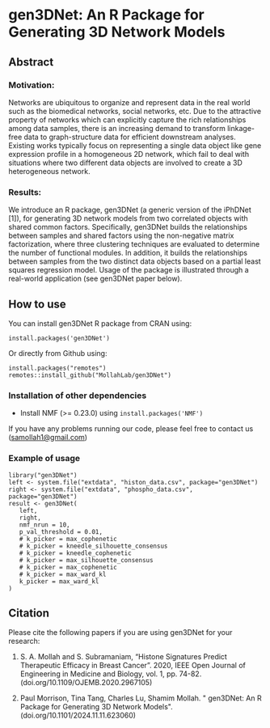 # gen3DNet: An R Package for Generating 3D Network Models
## Abstract
### Motivation: 
Networks are ubiquitous to organize and represent data in the real world such as the biomedical networks, social networks, etc. Due to the attractive property of networks which can explicitly capture the rich relationships among data samples, there is an increasing demand to transform linkage-free data to graph-structure data for efficient downstream analyses. Existing works typically focus on representing a single data object like gene expression profile in a homogeneous 2D network, which fail to deal with situations where two different data objects are involved to create a 3D heterogeneous network.
### Results: 
We introduce an R package, gen3DNet (a generic version of the iPhDNet [1]), for generating 3D network models from two correlated objects with shared common factors. Specifically, gen3DNet builds the relationships between samples and shared factors using the non-negative matrix factorization, where three clustering techniques are evaluated to determine the number of functional modules. In addition, it builds the relationships between samples from the two distinct data objects based on a partial least squares regression model. Usage of the package is illustrated through a real-world application (see gen3DNet paper below). 
## How to use
You can install gen3DNet R package from CRAN using: 
```
install.packages('gen3DNet')
```

Or directly from Github using:
```
install.packages("remotes")
remotes::install_github("MollahLab/gen3DNet")
```

### Installation of other dependencies
* Install NMF (>= 0.23.0) using `install.packages('NMF')`

If you have any problems running our code, please feel free to contact us (samollah1@gmail.com)

### Example of usage
```
library("gen3DNet")
left <- system.file("extdata", "histon_data.csv", package="gen3DNet")
right <- system.file("extdata", "phospho_data.csv", package="gen3DNet")
result <- gen3DNet(
   left,
   right,
   nmf_nrun = 10,
   p_val_threshold = 0.01, 
   # k_picker = max_cophenetic
   # k_picker = kneedle_silhouette_consensus
   # k_picker = kneedle_cophenetic 
   # k_picker = max_silhouette_consensus
   # k_picker = max_cophenetic
   # k_picker = max_ward_kl
   k_picker = max_ward_kl
)
```
## Citation
Please cite the following papers if you are using gen3DNet for your research:

1. S. A. Mollah and S. Subramaniam, “Histone Signatures Predict Therapeutic Efficacy in Breast Cancer”. 2020, IEEE Open Journal of Engineering in Medicine and Biology, vol. 1, pp. 74-82.  (doi.org/10.1109/OJEMB.2020.2967105)

2. Paul Morrison, Tina Tang, Charles Lu, Shamim Mollah. " gen3DNet: An R Package for Generating 3D Network Models". (doi.org/10.1101/2024.11.11.623060)

